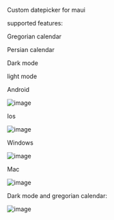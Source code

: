 Custom datepicker for maui

supported features:

Gregorian calendar

Persian calendar

Dark mode

light mode


Android

![image](https://github.com/user-attachments/assets/b4e1db99-291e-4759-ba0b-94374f3b7f99)

Ios

![image](https://github.com/user-attachments/assets/ca0885ea-bdd2-411b-af7c-495971f6a3a8)

Windows

![image](https://github.com/user-attachments/assets/32455e31-1f4a-4f31-9ea6-a17089eac4f4)

Mac

![image](https://github.com/user-attachments/assets/e50a4896-89d8-4eac-8aa3-52f1218d2933)

Dark mode and gregorian calendar:

![image](https://github.com/user-attachments/assets/e3a19882-4010-43dd-9978-335aed72355d)
